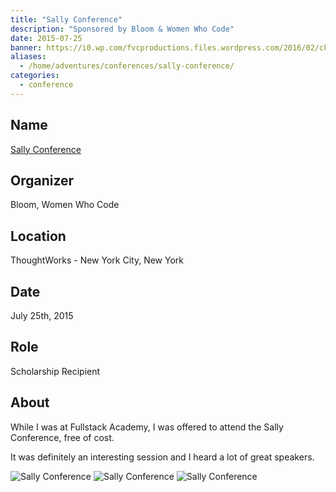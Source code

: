 ```yaml
---
title: "Sally Conference"
description: "Sponsored by Bloom & Women Who Code"
date: 2015-07-25
banner: https://i0.wp.com/fvcproductions.files.wordpress.com/2016/02/ckydracwgaeajgp.jpg
aliases:
  - /home/adventures/conferences/sally-conference/
categories:
  - conference
---
```


## Name

[Sally Conference](https://www.thesallyconference.com/ "Sally Conference")

## Organizer

Bloom, Women Who Code

## Location

ThoughtWorks - New York City, New York

## Date

July 25th, 2015

## Role

Scholarship Recipient

## About

While I was at Fullstack Academy, I was offered to attend the Sally Conference, free of cost.

It was definitely an interesting session and I heard a lot of great speakers.

![Sally Conference](https://i1.wp.com/fvcproductions.files.wordpress.com/2015/11/img_0001.jpg)
![Sally Conference](https://i1.wp.com/fvcproductions.files.wordpress.com/2015/11/img_0002.jpg)
![Sally Conference](https://i0.wp.com/fvcproductions.files.wordpress.com/2016/02/ckydracwgaeajgp.jpg)
